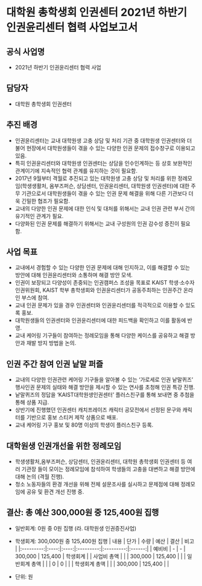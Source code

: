 대학원 총학생회 인권센터 2021년 하반기 인권윤리센터 협력 사업보고서
===

## 공식 사업명
- 2021년 하반기 인권윤리센터 협력 사업

## 담당자
- 대학원 총학생회 인권센터

## 추진 배경
- 인권윤리센터는 교내 대학원생 고충 상담 및 처리 기관 중 대학원생 인권센터와 더불어 현장에서 대학원생들이 겪을 수 있는 다양한 인권 문제의 접수창구로 이용되고 있음.
- 특히 인권윤리센터와 대학원생 인권센터는 상담을 인수인계하는 등 상호 보완적인 관계이기에 지속적인 협력 관계를 유지하는 것이 필요함.
- 2017년 9월부터 격월로 추진되고 있는 대학원생 고충 상담 및 처리를 위한 정례모임(학생생활처, 옴부즈퍼슨, 상담센터, 인권윤리센터, 대학원생 인권센터)에 대한 주무 기관으로서 대학원생들이 겪을 수 있는 인권 문제 해결을 위해 다른 기관보다 더욱 긴밀한 협조가 필요함.
- 교내의 다양한 인권 문제에 대한 인식 및 대처를 위해서는 교내 인권 관련 부서 간의 유기적인 관계가 필요.
- 다양화된 인권 문제를 해결하기 위해서는 교내 구성원의 인권 감수성 증진이 필요함.

## 사업 목표
- 교내에서 경험할 수 있는 다양한 인권 문제에 대해 인지하고, 이를 해결할 수 있는 방안에 대해 인권윤리센터와 소통하며 해결 방안 모색.
- 인권이 보장되고 다양성이 존중되는 인권캠퍼스 조성을 목표로 KAIST 학생·소수자 인권위원회, KAIST 학부 총학생회와 인권윤리센터가 공동주최하는 인권주간 온라인 부스에 참여.
- 교내 인권 문제가 있을 경우 인권센터와 인권윤리센터를 적극적으로 이용할 수 있도록 홍보.
- 대학원생들의 인권센터와 인권윤리센터에 대한 피드백을 확인하고 이를 활동에 반영.
- 교내 케어링 기구들이 참여하는 정례모임을 통해 다양한 케이스를 공유하고 해결 방안과 재발 방지 방법을 논의.

## 인권 주간 참여 인권 낱말 퍼즐
- 교내의 다양한 인권관련 케어링 기구들을 알아볼 수 있는 ‘가로세로 인권 낱말퀴즈’ 행사인권 문제의 실태와 해결 방안을 제시할 수 있는 연사를 초청해 인권 특강 진행.
- 낱말퀴즈의 정답을 ‘KAIST대학원생인권센터’ 플러스친구를 통해 보내면 중 추첨을 통해 상품 지급.
- 상반기에 진행했던 인권센터 캐치프레이즈 캐릭터 공모전에서 선정된 문구와 캐릭터를 기반으로 홍보 스티커 제작 상품으로 배포.
- 교내 케어링 기구 홍보 및 80명 이상의 학생이 플러스친구 등록.

## 대학원생 인권개선을 위한 정례모임
- 학생생활처,옴부즈퍼슨, 상담센터, 인권윤리센터, 대학원 총학생회 인권센터 등 여러 기관장 들이 모이는 정례모임에 참석하여 학생들의 고충을 대변하고 해결 방안에 대해 논의 (격월 진행).
- 청소 노동자들의 환경 개선을 위해 전체 설문조사를 실시하고 문제점에 대해 정례모임에 공유 및 환견 개선 진행 중.

## 결산: 총 예산 300,000원 중 125,400원 집행 
   - 일반회계:  0원 중 0원 집행 (라. 대학원생 인권증진사업)
   - 학생회계:  300,000원 중 125,400원 집행
| 내용      | 단가 | 수량 | 예산      | 결산      | 비고   |
|:---------:|:----:|:----:|:---------:|:---------:|:------:|
| 예비비     | -  | -  | 300,000 | 125,400 | 학생회계 |
| 사업비 총액  |    |    | 300,000 | 125,400 |      |
| 일반회계 총액 |    |    | 0       | 0       |      |
| 학생회계 총액 |    |    | 300,000 | 125,400 |      |

- 단위: 원 
